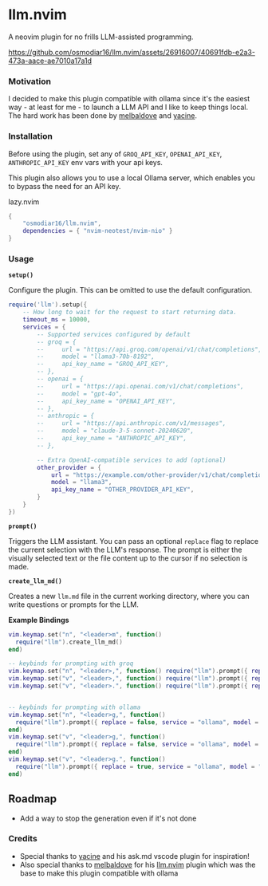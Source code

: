 # llm.nvim

A neovim plugin for no frills LLM-assisted programming.

https://github.com/osmodiar16/llm.nvim/assets/26916007/40691fdb-e2a3-473a-aace-ae7010a17a1d


### Motivation

I decided to make this plugin compatible with ollama since it's the easiest way - at least for me - to launch a LLM API and I like to keep things local.
The hard work has been done by [melbaldove](https://github.com/melbaldove) and [yacine](https://twitter.com/yacine).

### Installation

Before using the plugin, set any of `GROQ_API_KEY`, `OPENAI_API_KEY`, `ANTHROPIC_API_KEY` env vars with your api keys.

This plugin also allows you to use a local Ollama server, which enables you to bypass the need for an API key.

lazy.nvim

```lua
{
    "osmodiar16/llm.nvim",
    dependencies = { "nvim-neotest/nvim-nio" }
}
```

### Usage

**`setup()`**

Configure the plugin. This can be omitted to use the default configuration.

```lua
require('llm').setup({
    -- How long to wait for the request to start returning data.
    timeout_ms = 10000,
    services = {
        -- Supported services configured by default
        -- groq = {
        --     url = "https://api.groq.com/openai/v1/chat/completions",
        --     model = "llama3-70b-8192",
        --     api_key_name = "GROQ_API_KEY",
        -- },
        -- openai = {
        --     url = "https://api.openai.com/v1/chat/completions",
        --     model = "gpt-4o",
        --     api_key_name = "OPENAI_API_KEY",
        -- },
        -- anthropic = {
        --     url = "https://api.anthropic.com/v1/messages",
        --     model = "claude-3-5-sonnet-20240620",
        --     api_key_name = "ANTHROPIC_API_KEY",
        -- },

        -- Extra OpenAI-compatible services to add (optional)
        other_provider = {
            url = "https://example.com/other-provider/v1/chat/completions",
            model = "llama3",
            api_key_name = "OTHER_PROVIDER_API_KEY",
        }
    }
})
```

**`prompt()`**

Triggers the LLM assistant. You can pass an optional `replace` flag to replace the current selection with the LLM's response. The prompt is either the visually selected text or the file content up to the cursor if no selection is made.

**`create_llm_md()`**

Creates a new `llm.md` file in the current working directory, where you can write questions or prompts for the LLM.

**Example Bindings**

```lua
vim.keymap.set("n", "<leader>m", function()
  require("llm").create_llm_md()
end)

-- keybinds for prompting with groq
vim.keymap.set("n", "<leader>,", function() require("llm").prompt({ replace = false, service = "groq" }) end)
vim.keymap.set("v", "<leader>,", function() require("llm").prompt({ replace = false, service = "groq" }) end)
vim.keymap.set("v", "<leader>.", function() require("llm").prompt({ replace = true, service = "groq" }) end)


-- keybinds for prompting with ollama
vim.keymap.set("n", "<leader>g,", function()
  require("llm").prompt({ replace = false, service = "ollama", model = "llama3" })
end)
vim.keymap.set("v", "<leader>g,", function()
  require("llm").prompt({ replace = false, service = "ollama", model = "llama3" })
end)
vim.keymap.set("v", "<leader>g.", function()
  require("llm").prompt({ replace = true, service = "ollama", model = "llama3" })
end)
```

## Roadmap

- Add a way to stop the generation even if it's not done

### Credits

- Special thanks to [yacine](https://twitter.com/i/broadcasts/1kvJpvRPjNaKE) and his ask.md vscode plugin for inspiration!
- Also special thanks to [melbaldove](https://github.com/melbaldove) for his [llm.nvim](https://github.com/melbaldove/llm.nvim) plugin which was the base to make this plugin compatible with ollama
